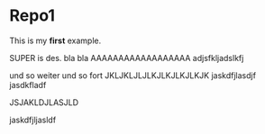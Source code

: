 Repo1
=====

This is my **first** example.

SUPER is des. bla bla
AAAAAAAAAAAAAAAAAA
adjsfkljadslkfj

und so weiter und so fort
JKLJKLJLJLKJLKJLKJLKJK
jaskdfjlasdjf
jasdkfladf

JSJAKLDJLASJLD

jaskdfjljasldf
